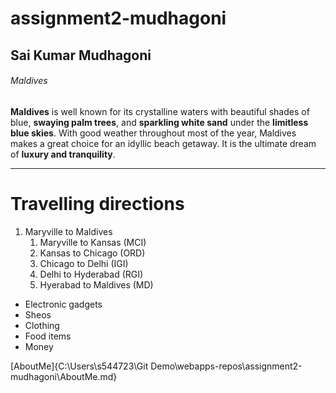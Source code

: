 # assignment2-mudhagoni

## Sai Kumar Mudhagoni

###### Maldives

**Maldives** is well known for its crystalline waters with beautiful shades of blue, **swaying palm trees**, and **sparkling white sand** under the **limitless blue skies**. With good weather throughout most of the year, Maldives makes a great choice for an idyllic beach getaway. It is the ultimate dream of **luxury and tranquility**.

---

# Travelling directions
1. Maryville to Maldives 
    1. Maryville to Kansas (MCI)
    2. Kansas to Chicago (ORD)
    3. Chicago to Delhi (IGI)
    4. Delhi to Hyderabad (RGI)
    5. Hyerabad to Maldives (MD)

- Electronic gadgets
- Sheos
- Clothing
- Food items
- Money

[AboutMe]{C:\Users\s544723\Git Demo\webapps-repos\assignment2-mudhagoni\AboutMe.md}    